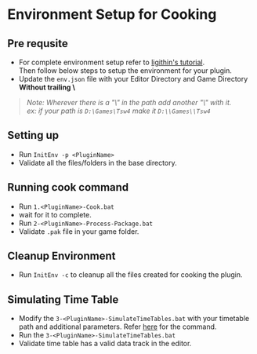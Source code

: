 # Environment Setup for Cooking
## Pre requsite
* For complete environment setup refer to [ligithin's tutorial](https://www.youtube.com/watch?v=fqILQwuDMJQ).\
  Then follow below steps to setup the environment for your plugin.
* Update the `env.json` file with your Editor Directory and Game Directory **Without trailing \\**

>*Note: Wherever there is a "\\" in the path add another "\\" with it.*\
  *ex: if your path is `D:\Games\Tsw4` make it `D:\\Games\\Tsw4`*


## Setting up
* Run `InitEnv -p <PluginName>`
* Validate all the files/folders in the base directory.

## Running cook command
* Run `1.<PluginName>-Cook.bat`
* wait for it to complete.
* Run `2-<PluginName>-Process-Package.bat`
* Validate `.pak` file in your game folder.

## Cleanup Environment
* Run `InitEnv -c` to cleanup all the files created for cooking the plugin.

## Simulating Time Table
* Modify the `3-<PluginName>-SimulateTimeTables.bat` with your timetable path and additional parameters. Refer [here](https://docs.google.com/document/d/1I6AABG0TIIS1Cg8ccXWzTYYGaO0qEKlRZkqkCABI1M0/edit#heading=h.wxcjlftbjprx) for the command.
* Run the `3-<PluginName>-SimulateTimeTables.bat`
* Validate time table has a valid data track in the editor.
